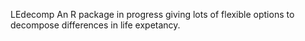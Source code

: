 LEdecomp 
An R package in progress giving lots of flexible options to decompose differences in life expetancy.
